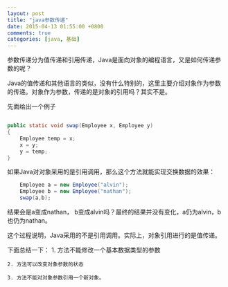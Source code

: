 ```yaml
---
layout: post
title: "java参数传递"
date: 2015-04-13 01:55:00 +0800
comments: true
categories: [java, 基础]
---
```


参数传递分为值传递和引用传递，Java是面向对象的编程语言，又是如何传递参数的呢？

<!--more-->

Java的值传递和其他语言的类似，没有什么特别的，这里主要介绍对象作为参数的传递。对象作为参数，传递的是对象的引用吗？其实不是。

先面给出一个例子
```java

public static void swap(Employee x, Employee y)
{
	Employee temp = x;
	x = y;
	y = temp;
}
```

如果Java对对象采用的是引用调用，那么这个方法就能实现交换数据的效果：

```java
	Employee a = new Employee("alvin");
	Employee b = new Employee("nathan");
	swap(a,b);
```
结果会是a变成nathan， b变成alvin吗？最终的结果并没有变化，a仍为alvin，b也仍为nathan。

这个过程说明，Java采用的不是引用调用。实际上，对象引用进行的是<bold>值传递</bold>。

下面总结一下：
	1. 方法不能修改一个基本数据类型的参数

	2. 方法可以改变对象参数的状态

	3. 方法不能对对象参数引用一个新对象。


